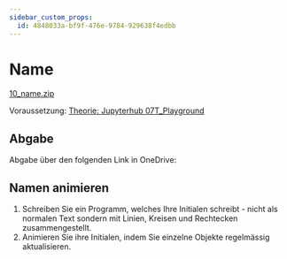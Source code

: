 ```yaml
---
sidebar_custom_props:
  id: 4848033a-bf9f-476e-9784-929638f4edbb
---
```

# Name

[10_name.zip](skeletons/10_name.zip)

Voraussetzung: [Theorie: Jupyterhub 07T_Playground](https://jupyter.gbsl.website/user-redirect/lab/tree/shared/07T_Playground.ipynb)


## Abgabe

Abgabe über den folgenden Link in OneDrive:

## Namen animieren

1. Schreiben Sie ein Programm, welches Ihre Initialen schreibt - nicht als normalen Text sondern mit Linien, Kreisen und Rechtecken zusammengestellt.
2. Animieren Sie ihre Initialen, indem Sie einzelne Objekte regelmässig aktualisieren.
